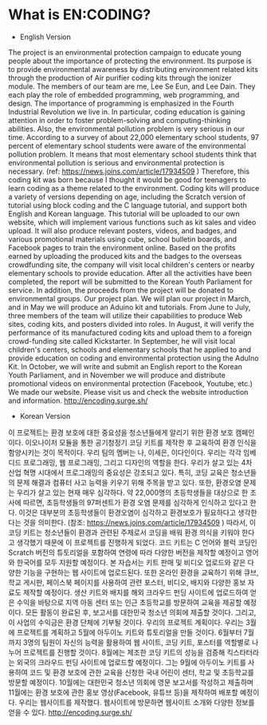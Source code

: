 # What is EN:CODING?

* English Version

The project is an environmental protection campaign to educate young people about the importance of protecting the environment. Its purpose is to provide environmental awareness by distributing environment related kits through the production of Air purifier coding kits through the ionizer module.
The members of our team are me, Lee Se Eun, and Lee Dain. They each play the role of embedded programming, web programming, and design.
The importance of programming is emphasized in the Fourth Industrial Revolution we live in. In particular, coding education is gaining attention in order to foster problem-solving and computing-thinking abilities. Also, the environmental pollution problem is very serious in our time. According to a survey of about 22,000 elementary school students, 97 percent of elementary school students were aware of the environmental pollution problem. It means that most elementary school students think that environmental pollution is serious and environmental protection is necessary. (ref: https://news.joins.com/article/17934509 ) Therefore, this coding kit was born because I thought it would be good for teenagers to learn coding as a theme related to the environment.
Coding kits will produce a variety of versions depending on age, including the Scratch version of tutorial using block coding and the C language tutorial, and support both English and Korean language. This tutorial will be uploaded to our own website, which will implement various functions such as kit sales and video upload. It will also produce relevant posters, videos, and badges, and various promotional materials using cube, school bulletin boards, and Facebook pages to train the environment online.
Based on the profits earned by uploading the produced kits and the badges to the overseas crowdfunding site, the company will visit local children's centers or nearby elementary schools to provide education. After all the activities have been completed, the report will be submitted to the Korean Youth Parliament for service. In addition, the proceeds from the project will be donated to environmental groups.
Our project plan. We will plan our project in March, and in May we will produce an Aduino kit and tutorials. From June to July, three members of the team will utilize their capabilities to produce Web sites, coding kits, and posters divided into roles. In August, it will verify the performance of its manufactured coding kits and upload them to a foreign crowd-funding site called Kickstarter. In September, he will visit local children's centers, schools and elementary schools that he applied to and provide education on coding and environmental protection using the AduIno Kit.
In October, we will write and submit an English report to the Korean Youth Parliament, and in November we will produce and distribute promotional videos on environmental protection (Facebook, Youtube, etc.)
We made our website. Please visit us and check the website introduction and information. http://encoding.surge.sh/

* Korean Version

이 프로젝트는 환경 보호에 대한 중요성을 청소년들에게 알리기 위한 환경 보호 캠페인이다. 이오나이저 모듈을 통한 공기청정기 코딩 키트를 제작한 후 교육하여 환경 인식을 함양시키는 것이 목적이다.
우리 팀의 멤버는 나, 이세은, 이다인이다. 우리는 각각 임베디드 프로그래밍, 웹 프로그래밍, 그리고 디자인의 역할을 한다.
우리가 살고 있는 4차 산업 혁명 시대에서 프로그래밍의 중요성은 강조되고 있다. 특히, 코딩 교육은 청소년들의 문제 해결과 컴퓨터 사고 능력을 키우기 위해 주목을 받고 있다. 또한, 환경오염 문제는 우리가 살고 있는 현재 매우 심각하다. 약 22,000명의 초등학생들을 대상으로 한 조사에 따르면, 초등학생들의 97퍼센트가 환경 오염 문제를 심각하게 인식하고 있다고 한다. 이것은 대부분의 초등학생들이 환경오염이 심각하고 환경보호가 필요하다고 생각한다는 것을 의미한다. (참조: https://news.joins.com/article/17934509 ) 따라서, 이 코딩 키트는 청소년들이 환경과 관련된 주제로서 코딩을 배워 환경 의식을 키워야 한다고 생각했기 때문에 이 프로젝트를 진행하게 되었다.
코드 키트는 C 언어와 블럭 코딩인 Scratch 버전의 튜토리얼을 포함하여 연령에 따라 다양한 버전을 제작할 예정이고 영어와 한국어를 모두 지원할 예정이다. 본 자습서는 키트 판매 및 비디오 업로드와 같은 다양한 기능을 구현하는 웹 사이트에 업로드된다. 또한 온라인 환경을 교육하기 위해 큐브, 학교 게시판, 페이스북 페이지를 사용하여 관련 포스터, 비디오, 배지와 다양한 홍보 자료도 제작할 예정이다.
생산 키트와 배지를 해외 크라우드 펀딩 사이트에 업로드하여 얻은 수익을 바탕으로 지역 아동 센터 또는 인근 초등학교를 방문하여 교육을 제공할 예정이다. 모든 활동이 완료된 후, 보고서를 대한민국 청소년 의회에 제출할 것이다. 그리고, 이 사업의 수익금은 환경 단체에 기부될 것이다.
우리의 프로젝트 계획이다. 우리는 3월에 프로젝트를 계획하고 5월에 아두이노 키트와 튜토리얼을 만들 것이다. 6월부터 7월까지 3명의 팀원이 자신의 능력을 활용하여 웹 사이트, 코딩 키트, 포스터를 역할별로 나누어 프로젝트를 진행할 것이다. 8월에는 제조한 코딩 키트의 성능을 검증해 킥스타터라는 외국의 크라우드 펀딩 사이트에 업로드할 예정이다. 그는 9월에 아두이노 키트를 사용하여 코드 및 환경 보호에 관한 교육을 신청한 국내 어린이 센터, 학교 및 초등학교를 방문할 예정이다.
10월에는 대한민국 청소년 의회에 영문 보고서를 작성하고 제출하며 11월에는 환경 보호에 관한 홍보 영상(Facebook, 유튜브 등)을 제작하여 배포할 예정이다.
우리는 웹사이트를 제작했다. 웹사이트에 방문하면 웹사이트 소개와 다양한 정보를 얻을 수 있다. http://encoding.surge.sh/

